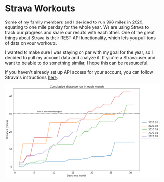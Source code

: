 # Strava Workouts

Some of my family members and I decided to run 366 miles in 2020, equating to one mile per day for the whole year. We are using Strava to track our progress and share our results with each other. One of the great things about Strava is their REST API functionality, which lets you pull tons of data on your workouts.

I wanted to make sure I was staying on par with my goal for the year, so I decided to pull my account data and analyze it. If you're a Strava user and want to be able to do something similar, I hope this can be resourceful.

If you haven't already set up API access for your account, you can follow Strava's instructions [here](https://developers.strava.com/docs/getting-started/).

<p align="center">
  <a>
      <img src="https://github.com/nfeifel/AdHocAnalytics/blob/master/projects/StravaWorkouts/cover_image.png" alt="My Image" width="700" />
  </a>
</p>
